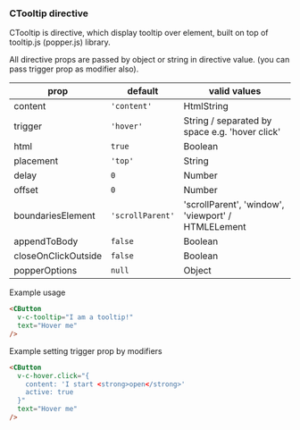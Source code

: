### CTooltip directive

CTooltip is directive, which display tooltip over element, built on top of tooltip.js (popper.js) library.

All directive props are passed by object or string in directive value. (you can pass trigger prop as modifier also).

prop | default | valid values
--- | --- | ---
content  | `'content'` | HtmlString
trigger | `'hover'` | String / separated by space e.g. 'hover click'
html | `true` | Boolean
placement   | `'top'` | String
delay    | `0` | Number
offset  | `0` | Number
boundariesElement  | `'scrollParent'` | 'scrollParent', 'window', 'viewport' / HTMLELement
appendToBody  | `false`  | Boolean
closeOnClickOutside  | `false`  | Boolean
popperOptions | `null`  | Object

Example usage
```html
<CButton
  v-c-tooltip="I am a tooltip!"
  text="Hover me"
/>
```

Example setting trigger prop by modifiers
```html
<CButton
  v-c-hover.click="{
    content: 'I start <strong>open</strong>'
    active: true
  }"
  text="Hover me"
/>
```
